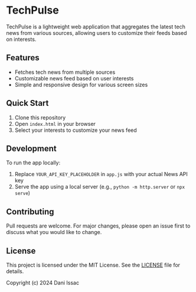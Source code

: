 # TechPulse

TechPulse is a lightweight web application that aggregates the latest tech news from various sources, allowing users to customize their feeds based on interests.

## Features

- Fetches tech news from multiple sources
- Customizable news feed based on user interests
- Simple and responsive design for various screen sizes

## Quick Start

1. Clone this repository
2. Open `index.html` in your browser
3. Select your interests to customize your news feed

## Development

To run the app locally:

1. Replace `YOUR_API_KEY_PLACEHOLDER` in `app.js` with your actual News API key
2. Serve the app using a local server (e.g., `python -m http.server` or `npx serve`)

## Contributing

Pull requests are welcome. For major changes, please open an issue first to discuss what you would like to change.

## License

This project is licensed under the MIT License. See the [LICENSE](LICENSE) file for details.

Copyright (c) 2024 Dani Issac
